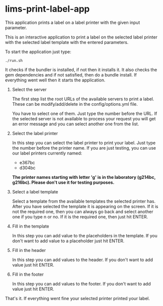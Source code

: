 lims-print-label-app
====================

This application prints a label on a label printer with the given input parameter.

This is an interactive application to print a label on the selected label printer
with the selected label template with the entered parameters.

To start the application just type:

`./run.sh`

It checks if the bundler is installed, if not then it installs it.
It also checks the gem dependencies and if not satisfied, then do a bundle install.
If everything went well then it starts the application.

1. Select the server
    
    The first step list the root URLs of the available servers to print a label.
These can be modify/add/delete in the config/options.yml file.
    
    You have to select one of them. Just type the number before the URL.
If the selected server is not available to process your request you will get
an error message and you can select another one from the list.

2. Select the label printer

    In this step you can select the label printer to print your label.
Just type the number before the printer name.
    If you are just testing, you can use our label printers currently named:
    * e367bc
    * d304bc

    **The printer names starting with letter 'g' is in the laboratory (g214bc, g216bc). Please don't use it for testing purposes.**

3. Select a label template

    Select a template from the available templates the selected printer has.
After you have selected the template it is appearing on the screen.
If it is not the required one, then you can always go back and select another
one if you type n or no. If it is the required one, then just hit ENTER.

4. Fill in the template

    In this step you can add value to the placeholders in the template.
If you don't want to add value to a placeholder just hit ENTER.

5. Fill in the header

    In this step you can add values to the header.
If you don't want to add value just hit ENTER.

6. Fill in the footer

    In this step you can add values to the footer.
If you don't want to add value just hit ENTER.

That's it.
If everything went fine your selected printer printed your label.
